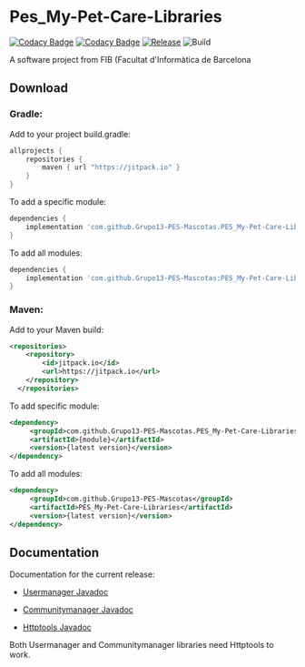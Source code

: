# Pes_My-Pet-Care-Libraries
[![Codacy Badge](https://api.codacy.com/project/badge/Grade/e4eba67e1aca4bc6853f7ce45475a3df)](https://www.codacy.com/gh/Grupo13-PES-Mascotas/PES_My-Pet-Care-API?utm_source=github.com&amp;utm_medium=referral&amp;utm_content=Grupo13-PES-Mascotas/PES_My-Pet-Care-API&amp;utm_campaign=Badge_Grade)	[![Codacy Badge](https://api.codacy.com/project/badge/Coverage/e4eba67e1aca4bc6853f7ce45475a3df)](https://www.codacy.com/gh/Grupo13-PES-Mascotas/PES_My-Pet-Care-API?utm_source=github.com&utm_medium=referral&utm_content=Grupo13-PES-Mascotas/PES_My-Pet-Care-API&utm_campaign=Badge_Coverage)	[![Release](https://jitpack.io/v/Grupo13-PES-Mascotas/PES_My-Pet-Care-Libraries.svg)](https://jitpack.io/#Grupo13-PES-Mascotas/PES_My-Pet-Care-Libraries) ![Build](https://github.com/Grupo13-PES-Mascotas/PES_My-Pet-Care-Libraries/workflows/Build/badge.svg)

A software project from FIB (Facultat d'Informàtica de Barcelona
## Download

### Gradle:
Add to your project build.gradle:
```gradle
allprojects {
    repositories {
        maven { url "https://jitpack.io" }
    }
}
```
To add a specific module:

```gradle
dependencies {
	implementation 'com.github.Grupo13-PES-Mascotas.PES_My-Pet-Care-Libraries:{module}:{latest version}'
}
```
To add all modules:
```gradle
dependencies {
	implementation 'com.github.Grupo13-PES-Mascotas:PES_My-Pet-Care-Libraries:{latest version}'
}
```

### Maven:
Add to your Maven build:
```xml
<repositories>
	<repository>
	    <id>jitpack.io</id>
	    <url>https://jitpack.io</url>
	</repository>
  </repositories>
```
To add specific module:
```xml
<dependency>
     <groupId>com.github.Grupo13-PES-Mascotas.PES_My-Pet-Care-Libraries</groupId>
     <artifactId>{module}</artifactId>
     <version>{latest version}</version>
</dependency>
```
To add all modules:
```xml
<dependency>
     <groupId>com.github.Grupo13-PES-Mascotas</groupId>
     <artifactId>PES_My-Pet-Care-Libraries</artifactId>
     <version>{latest version}</version>
</dependency>
```
## Documentation
Documentation for the current release:

* [Usermanager Javadoc](https://javadoc.jitpack.io/com/github/Grupo13-PES-Mascotas/PES_My-Pet-Care-Libraries/usermanager/v2.1.0/javadoc)

* [Communitymanager Javadoc](https://javadoc.jitpack.io/com/github/Grupo13-PES-Mascotas/PES_My-Pet-Care-Libraries/communitymanager/v2.1.0/javadoc)
			     
* [Httptools Javadoc](https://javadoc.jitpack.io/com/github/Grupo13-PES-Mascotas/PES_My-Pet-Care-Libraries/httptools/v2.1.0/javadoc)

Both Usermanager and Communitymanager libraries need Httptools to work.
